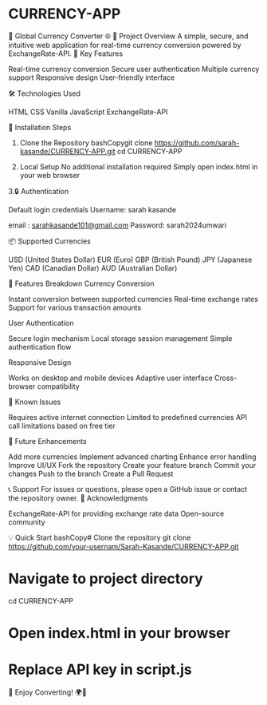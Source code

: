 # CURRENCY-APP

💱 Global Currency Converter 🌐
🚀 Project Overview
A simple, secure, and intuitive web application for real-time currency conversion powered by ExchangeRate-API.
🌟 Key Features

Real-time currency conversion
Secure user authentication
Multiple currency support
Responsive design
User-friendly interface

🛠 Technologies Used

HTML
CSS
Vanilla JavaScript
ExchangeRate-API


🔧 Installation Steps
1. Clone the Repository
bashCopygit clone https://github.com/sarah-kasande/CURRENCY-APP.git
cd CURRENCY-APP

2. Local Setup
No additional installation required
Simply open index.html in your web browser

3.🔒 Authentication

Default login credentials
Username: sarah kasande

email : sarahkasande101@gmail.com
Password: sarah2024umwari

📦 Supported Currencies

USD (United States Dollar)
EUR (Euro)
GBP (British Pound)
JPY (Japanese Yen)
CAD (Canadian Dollar)
AUD (Australian Dollar)

🌈 Features Breakdown
Currency Conversion

Instant conversion between supported currencies
Real-time exchange rates
Support for various transaction amounts

User Authentication

Secure login mechanism
Local storage session management
Simple authentication flow

Responsive Design

Works on desktop and mobile devices
Adaptive user interface
Cross-browser compatibility

🐛 Known Issues

Requires active internet connection
Limited to predefined currencies
API call limitations based on free tier

🚀 Future Enhancements

Add more currencies
Implement advanced charting
Enhance error handling
Improve UI/UX
Fork the repository
Create your feature branch
Commit your changes
Push to the branch
Create a Pull Request

📞 Support
For issues or questions, please open a GitHub issue or contact the repository owner.
🙏 Acknowledgments

ExchangeRate-API for providing exchange rate data
Open-source community

💡 Quick Start
bashCopy# Clone the repository
git clone https://github.com/your-usernam/Sarah-Kasande/CURRENCY-APP.git

# Navigate to project directory
cd CURRENCY-APP

# Open index.html in your browser
# Replace API key in script.js
🌟 Enjoy Converting! 🌍💱
